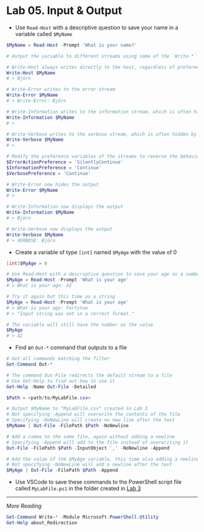# Lab 05. Input & Output

- Use `Read-Host` with a descriptive question to save your name in a variable called `$MyName`

```Powershell
$MyName = Read-Host -Prompt 'What is your name?'

# Output the variable to different streams using some of the `Write-*` commands

# Write-Host always writes directly to the host, regardless of preference settings
Write-Host $MyName
# > Björn

# Write-Error writes to the error stream
Write-Error $MyName
# > Write-Error: Björn

# Write-Information writes to the information stream, which is often hidden by default
Write-Information $MyName
# >

# Write-Verbose writes to the verbose stream, which is often hidden by default
Write-Verbose $MyName
# >

# Modify the preference variables of the streams to reverse the behavior, instead displaying or hiding the output
$ErrorActionPreference = 'SilentlyContinue'
$InformationPreference = 'Continue'
$VerbosePreference = 'Continue'

# Write-Error now hides the output
Write-Error $MyName
# >

# Write-Information now displays the output
Write-Information $MyName
# > Björn

# Write-Verbose now displays the output
Write-Verbose $MyName
# > VERBOSE: Björn
```

- Create a variable of type `[int]` named `$MyAge` with the value of 0

```Powershell
[int]$MyAge = 0

# Use Read-Host with a descriptive question to save your age as a number
$MyAge = Read-Host -Prompt 'What is your age'
# > What is your age: 42

# Try it again but this time as a string
$MyAge = Read-Host -Prompt 'What is your age'
# > What is your age: Fortytwo
# > "Input string was not in a correct format."

# The variable will still have the number as the value
$MyAge
# > 42
```

- Find an `Out-*` command that outputs to a file

```PowerShell
# Get all commands matching the filter
Get-Command Out-*

# The command Out-File redirects the default stream to a file
# Use Get-Help to find out how to use it
Get-Help -Name Out-File -Detailed

$Path = <path/to/MyLabFile.csv>

# Output $MyName to "MyLabFile.csv" created in Lab 3
# Not specifying -Append will overwrite the contents of the file
# Specifying -NoNewLine will create no new line after the text
$MyName | Out-File -FilePath $Path -NoNewline

# Add a comma to the same file, again without adding a newline
# Specifying -Append will add to the file instead of overwriting it
Out-File -FilePath $Path -InputObject ',' -NoNewline -Append

# Add the value of the $MyAge variable, this time also adding a newline
# Not specifying -NoNewLine will add a newline after the text
$MyAge | Out-File -FilePath $Path -Append
```

- Use VSCode to save these commands to the PowerShell script file called `MyLabFile.ps1` in the folder created in [Lab 3](../03.%20Commands%20and%20Methods/Detailed.md)

---

*More Reading*

```PowerShell
Get-Command Write-* -Module Microsoft.PowerShell.Utility
Get-Help about_Redirection
```
